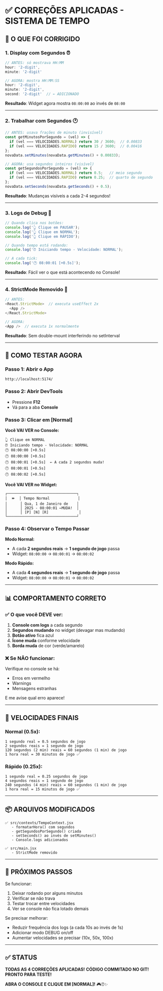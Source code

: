 # ✅ CORREÇÕES APLICADAS - SISTEMA DE TEMPO

## 🔧 O QUE FOI CORRIGIDO

### **1. Display com Segundos** ⏰
```javascript
// ANTES: só mostrava HH:MM
hour: '2-digit',
minute: '2-digit'

// AGORA: mostra HH:MM:SS
hour: '2-digit',
minute: '2-digit',
second: '2-digit'  // ← ADICIONADO
```
**Resultado**: Widget agora mostra `08:00:00` ao invés de `08:00`

---

### **2. Trabalhar com Segundos** 🕐
```javascript
// ANTES: usava frações de minuto (invisível)
const getMinutosPorSegundo = (vel) => {
  if (vel === VELOCIDADES.NORMAL) return 30 / 3600;  // 0.00833
  if (vel === VELOCIDADES.RAPIDO) return 15 / 3600;  // 0.00416
};
novaData.setMinutes(novaData.getMinutes() + 0.00833);

// AGORA: usa segundos inteiros (visível)
const getSegundosPorSegundo = (vel) => {
  if (vel === VELOCIDADES.NORMAL) return 0.5;   // meio segundo
  if (vel === VELOCIDADES.RAPIDO) return 0.25;  // quarto de segundo
};
novaData.setSeconds(novaData.getSeconds() + 0.5);
```
**Resultado**: Mudanças visíveis a cada 2-4 segundos!

---

### **3. Logs de Debug** 📝
```javascript
// Quando clica nos botões:
console.log('👆 Clique em PAUSAR');
console.log('👆 Clique em NORMAL');
console.log('👆 Clique em RÁPIDO');

// Quando tempo está rodando:
console.log('⏰ Iniciando tempo - Velocidade: NORMAL');

// A cada tick:
console.log('🕐 08:00:01 [+0.5s]');
```
**Resultado**: Fácil ver o que está acontecendo no Console!

---

### **4. StrictMode Removido** 🔄
```javascript
// ANTES:
<React.StrictMode>  // executa useEffect 2x
  <App />
</React.StrictMode>

// AGORA:
<App />  // executa 1x normalmente
```
**Resultado**: Sem double-mount interferindo no setInterval

---

## 🧪 COMO TESTAR AGORA

### **Passo 1: Abrir o App**
```
http://localhost:5174/
```

### **Passo 2: Abrir DevTools**
- Pressione **F12**
- Vá para a aba **Console**

### **Passo 3: Clicar em [Normal]**

**Você VAI VER no Console:**
```
👆 Clique em NORMAL
⏰ Iniciando tempo - Velocidade: NORMAL
🕐 08:00:00 [+0.5s]
🕐 08:00:00 [+0.5s]
🕐 08:00:01 [+0.5s]  ← A cada 2 segundos muda!
🕐 08:00:01 [+0.5s]
🕐 08:00:02 [+0.5s]
```

**Você VAI VER no Widget:**
```
┌────────────────────────────────┐
│  ⏩  │ Tempo Normal             │
│      │ Qua, 1 de Janeiro de    │
│      │ 2025 - 08:00:01 ←MUDA!  │
│      │ [P] [N] [R]              │
└────────────────────────────────┘
```

### **Passo 4: Observar o Tempo Passar**

**Modo Normal:**
- A cada **2 segundos reais** → **1 segundo de jogo** passa
- Widget: `08:00:00` → `08:00:01` → `08:00:02`

**Modo Rápido:**
- A cada **4 segundos reais** → **1 segundo de jogo** passa
- Widget: `08:00:00` → `08:00:01` → `08:00:02`

---

## 📊 COMPORTAMENTO CORRETO

### **✅ O que você DEVE ver:**

1. **Console com logs** a cada segundo
2. **Segundos mudando** no widget (devagar mas mudando)
3. **Botão ativo** fica azul
4. **Ícone muda** conforme velocidade
5. **Borda muda** de cor (verde/amarelo)

### **❌ Se NÃO funcionar:**

Verifique no console se há:
- Erros em vermelho
- Warnings
- Mensagens estranhas

E me avise qual erro aparece!

---

## 🎯 VELOCIDADES FINAIS

### **Normal (0.5x):**
```
1 segundo real = 0.5 segundos de jogo
2 segundos reais = 1 segundo de jogo
120 segundos (2 min) reais = 60 segundos (1 min) de jogo
1 hora real = 30 minutos de jogo ✅
```

### **Rápido (0.25x):**
```
1 segundo real = 0.25 segundos de jogo
4 segundos reais = 1 segundo de jogo
240 segundos (4 min) reais = 60 segundos (1 min) de jogo
1 hora real = 15 minutos de jogo ✅
```

---

## 📦 ARQUIVOS MODIFICADOS

```
✅ src/contexts/TempoContext.jsx
   - formatarHora() com segundos
   - getSegundosPorSegundo() criada
   - setSeconds() ao invés de setMinutes()
   - Console.logs adicionados

✅ src/main.jsx
   - StrictMode removido
```

---

## 🚀 PRÓXIMOS PASSOS

Se funcionar:
1. Deixar rodando por alguns minutos
2. Verificar se não trava
3. Testar trocar entre velocidades
4. Ver se console não fica lotado demais

Se precisar melhorar:
- Reduzir frequência dos logs (a cada 10s ao invés de 1s)
- Adicionar modo DEBUG on/off
- Aumentar velocidades se precisar (10x, 50x, 100x)

---

## ✅ STATUS

**TODAS AS 4 CORREÇÕES APLICADAS!**
**CÓDIGO COMMITADO NO GIT!**
**PRONTO PARA TESTE!**

**ABRA O CONSOLE E CLIQUE EM [NORMAL]!** 🎮⏰✨

